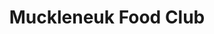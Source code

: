 ---
title: "Muckleneuk Food Club"
url: /muckleneuk-pretoria/muckleneuk-food-club/
shop: Bioladen
---